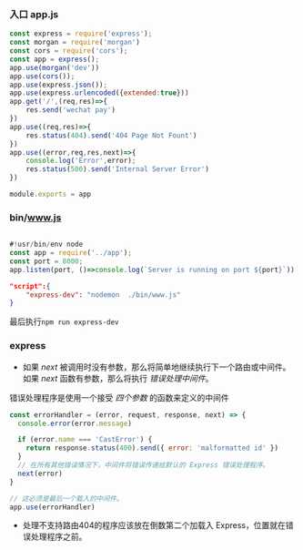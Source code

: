 ### 入口 app.js
```js
const express = require('express');
const morgan = require('morgan')
const cors = require('cors');
const app = express();
app.use(morgan('dev'))
app.use(cors());
app.use(express.json());
app.use(express.urlencoded({extended:true}))
app.get('/',(req,res)=>{
    res.send('wechat pay')
})
app.use((req,res)=>{
    res.status(404).send('404 Page Not Fount')
})
app.use((error,req,res,next)=>{
    console.log('Error',error);
    res.status(500).send('Internal Server Error')
})

module.exports = app
```
### bin/www.js
```js

#!usr/bin/env node
const app = require('../app');
const port = 8000;
app.listen(port, ()=>console.log(`Server is running on port ${port}`))
```

```json
"script":{
    "express-dev": "nodemon  ./bin/www.js"
}
```

最后执行`npm run express-dev`





### express 

- 如果 *next* 被调用时没有参数，那么将简单地继续执行下一个路由或中间件。如果 *next* 函数有参数，那么将执行 *错误处理中间件*。

错误处理程序是使用一个接受 *四个参数* 的函数来定义的中间件

```js
const errorHandler = (error, request, response, next) => {
  console.error(error.message)

  if (error.name === 'CastError') {
    return response.status(400).send({ error: 'malformatted id' })
  }
  // 在所有其他错误情况下，中间件将错误传递给默认的 Express 错误处理程序。
  next(error)
}

// 这必须是最后一个载入的中间件。
app.use(errorHandler)
```

- 处理不支持路由404的程序应该放在倒数第二个加载入 Express，位置就在错误处理程序之前。